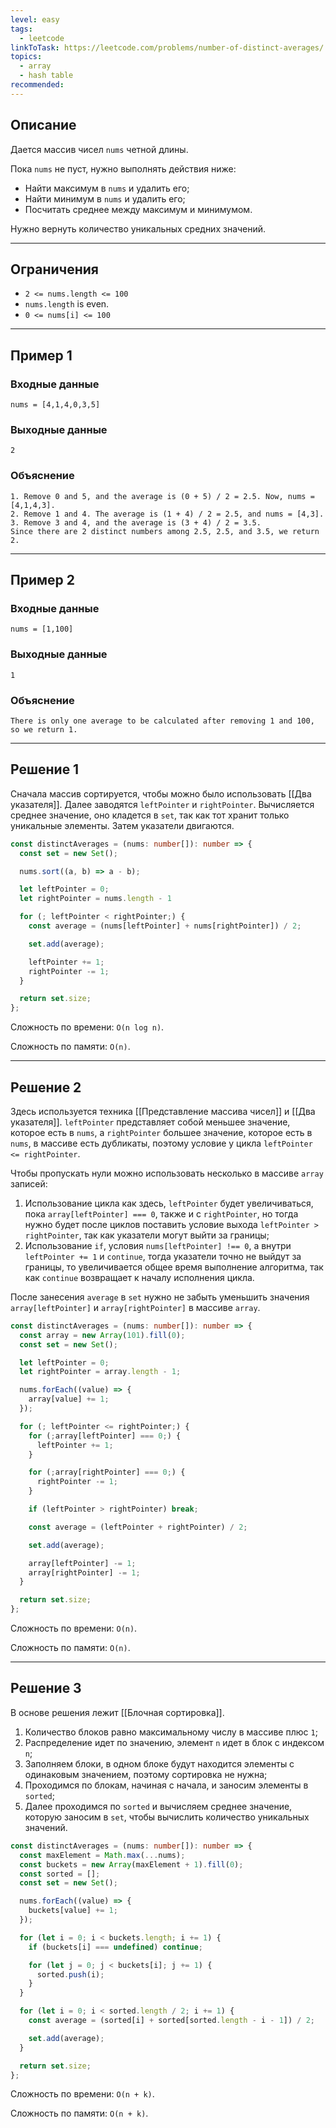 ```yaml
---
level: easy
tags:
  - leetcode
linkToTask: https://leetcode.com/problems/number-of-distinct-averages/
topics:
  - array
  - hash table
recommended:
---
```

## Описание

Дается массив чисел `nums` четной длины.

Пока `nums` не пуст, нужно выполнять действия ниже:
- Найти максимум в `nums` и удалить его;
- Найти минимум в `nums` и удалить его;
- Посчитать среднее между максимум и минимумом.

Нужно вернуть количество уникальных средних значений.

---
## Ограничения

- `2 <= nums.length <= 100`
- `nums.length` is even.
- `0 <= nums[i] <= 100`

---
## Пример 1

### Входные данные

```
nums = [4,1,4,0,3,5]
```
### Выходные данные

```
2
```
### Объяснение

```
1. Remove 0 and 5, and the average is (0 + 5) / 2 = 2.5. Now, nums = [4,1,4,3].
2. Remove 1 and 4. The average is (1 + 4) / 2 = 2.5, and nums = [4,3].
3. Remove 3 and 4, and the average is (3 + 4) / 2 = 3.5.
Since there are 2 distinct numbers among 2.5, 2.5, and 3.5, we return 2.
```

---
## Пример 2

### Входные данные

```
nums = [1,100]
```
### Выходные данные

```
1
```
### Объяснение

```
There is only one average to be calculated after removing 1 and 100, so we return 1.
```

---
## Решение 1

Сначала массив сортируется, чтобы можно было использовать [[Два указателя]]. Далее заводятся `leftPointer` и `rightPointer`. Вычисляется среднее значение, оно кладется в `set`, так как тот хранит только уникальные элементы. Затем указатели двигаются.

```typescript
const distinctAverages = (nums: number[]): number => {
  const set = new Set();

  nums.sort((a, b) => a - b);

  let leftPointer = 0;
  let rightPointer = nums.length - 1

  for (; leftPointer < rightPointer;) {
    const average = (nums[leftPointer] + nums[rightPointer]) / 2;

    set.add(average);

    leftPointer += 1;
    rightPointer -= 1;
  }

  return set.size;
};
```

Сложность по времени: `O(n log n)`.

Сложность по памяти: `O(n)`.

---
## Решение 2

Здесь используется техника [[Представление массива чисел]] и [[Два указателя]]. `leftPointer` представляет собой меньшее значение, которое есть в `nums`, а `rightPointer` большее значение, которое есть в `nums`, в массиве есть дубликаты, поэтому условие у цикла `leftPointer <= rightPointer`. 

Чтобы пропускать нули можно использовать несколько в массиве `array` записей:
1. Использование цикла как здесь, `leftPointer` будет увеличиваться, пока `array[leftPointer] === 0`, также и с `rightPointer`, но тогда нужно будет после циклов поставить условие выхода `leftPointer > rightPointer`, так как указатели могут выйти за границы;
2. Использование `if`, условия `nums[leftPointer] !== 0`, а внутри `leftPointer += 1` и `continue`, тогда указатели точно не выйдут за границы, то увеличивается общее время выполнение алгоритма, так как `continue` возвращает к началу исполнения цикла.

После занесения `average` в `set` нужно не забыть уменьшить значения `array[leftPointer]` и `array[rightPointer]` в массиве `array`.

```typescript
const distinctAverages = (nums: number[]): number => {
  const array = new Array(101).fill(0);
  const set = new Set();

  let leftPointer = 0;
  let rightPointer = array.length - 1;

  nums.forEach((value) => {
    array[value] += 1;
  });

  for (; leftPointer <= rightPointer;) {
    for (;array[leftPointer] === 0;) {
      leftPointer += 1;
    }

    for (;array[rightPointer] === 0;) {
      rightPointer -= 1;
    }

    if (leftPointer > rightPointer) break;

    const average = (leftPointer + rightPointer) / 2;

    set.add(average);

    array[leftPointer] -= 1;
    array[rightPointer] -= 1;
  }

  return set.size;
};
```

Сложность по времени: `O(n)`.

Сложность по памяти: `O(n)`.

---
## Решение 3

В основе решения лежит [[Блочная сортировка]].

1. Количество блоков равно максимальному числу в массиве плюс `1`;
2. Распределение идет по значению, элемент `n` идет в блок с индексом `n`;
3. Заполняем блоки, в одном блоке будут находится элементы с одинаковым значением, поэтому сортировка не нужна;
4. Проходимся по блокам, начиная с начала, и заносим элементы в `sorted`;
5. Далее проходимся по `sorted` и вычисляем среднее значение, которую заносим в `set`, чтобы вычислить количество уникальных значений.

```typescript
const distinctAverages = (nums: number[]): number => {
  const maxElement = Math.max(...nums);
  const buckets = new Array(maxElement + 1).fill(0);
  const sorted = [];
  const set = new Set();

  nums.forEach((value) => {
    buckets[value] += 1;
  });

  for (let i = 0; i < buckets.length; i += 1) {
    if (buckets[i] === undefined) continue;

    for (let j = 0; j < buckets[i]; j += 1) {
      sorted.push(i);
    }
  }

  for (let i = 0; i < sorted.length / 2; i += 1) {
    const average = (sorted[i] + sorted[sorted.length - i - 1]) / 2;

    set.add(average);
  }

  return set.size;
};
```

Сложность по времени: `O(n + k)`.

Сложность по памяти: `O(n + k)`.